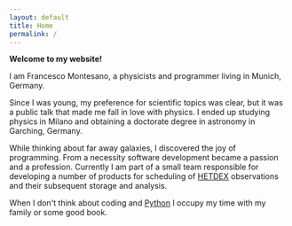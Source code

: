 ```yaml
---
layout: default
title: Home
permalink: /
---
```


**Welcome to my website!**

I am Francesco Montesano, a physicists and programmer living in Munich, Germany.

Since I was young, my preference for scientific topics was clear, but it was a
public talk that made me fall in love with physics. I ended up studying physics
in Milano and obtaining a doctorate degree in astronomy in Garching, Germany.

While thinking about far away galaxies, I discovered the joy of programming.
From a necessity software development became a passion and a profession.
Currently I am part of a small team responsible for developing a number of
products for scheduling of [HETDEX](http://hetdex.org/) observations and their
subsequent storage and analysis.

When I don't think about coding and [Python](https://www.python.org/) I occupy
my time with my family or some good book.
